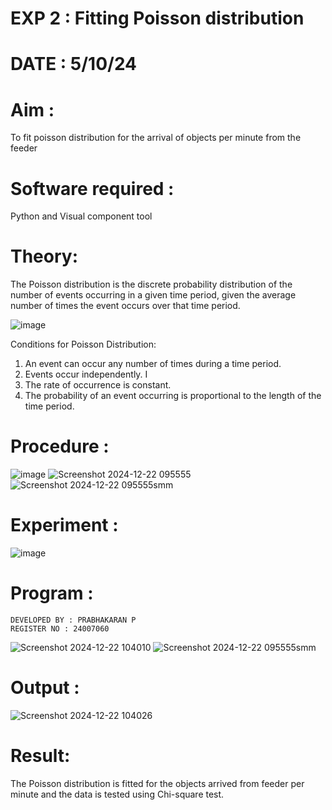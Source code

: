 # EXP 2 : Fitting Poisson  distribution
# DATE : 5/10/24
# Aim : 

To fit poisson distribution for the arrival of objects per minute from the feeder

# Software required :  

Python and Visual component tool

# Theory:

The Poisson distribution is the discrete probability distribution of the number of events occurring in a given time period, given the average number of times the event occurs over that time period.

![image](https://user-images.githubusercontent.com/104613195/166248326-fd042076-8b0b-40c4-8b11-1d8e8fcb74db.png)

 Conditions for Poisson Distribution:

1. An event can occur any number of times during a time period.
2. Events occur independently. I
3. The rate of occurrence is constant.
4. The probability of an event occurring is proportional to the length of the time period. 
 
# Procedure :

![image](https://user-images.githubusercontent.com/104613195/166251988-d0c53205-6080-4f7b-ae4c-398178586637.png)
![Screenshot 2024-12-22 095555](https://github.com/user-attachments/assets/ceb331e7-af65-46b4-9424-bfed8caab806)
![Screenshot 2024-12-22 095555smm](https://github.com/user-attachments/assets/7bc2e3a1-7e58-4f51-aa91-4678ae596efc)

# Experiment :

![image](https://user-images.githubusercontent.com/103921593/230282876-f4a5afbf-cac1-4648-a1b0-c78840638a8e.png)

# Program :
```
DEVELOPED BY : PRABHAKARAN P
REGISTER NO : 24007060
```

 ![Screenshot 2024-12-22 104010](https://github.com/user-attachments/assets/3fa9a673-03de-4c9d-998c-10bc779e82c5)
![Screenshot 2024-12-22 095555smm](https://github.com/user-attachments/assets/3a1c3ec9-1f8c-48a9-b12c-163aba6ef878)



# Output : 

![Screenshot 2024-12-22 104026](https://github.com/user-attachments/assets/fd09d5be-e82f-453b-8ba0-d3fd951f2a49)



# Result:
The Poisson distribution is fitted for the objects arrived from feeder per minute and the data is tested using Chi-square test. 
 
